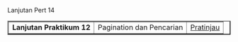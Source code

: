 Lanjutan Pert 14

<table border="2" cellpading="10">
  <tr>
    <td><b>Lanjutan Praktikum 12</b></td>
    <td>Pagination dan Pencarian</td>
    <td><a href="https://github.com/josefisto35/Lab11Web.git">Pratinjau</td>
  </tr>
  </table>
